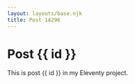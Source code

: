 ```yaml
---
layout: layouts/base.njk
title: Post 14296
---
```


# Post {{ id }}

This is post {{ id }} in my Eleventy project.
